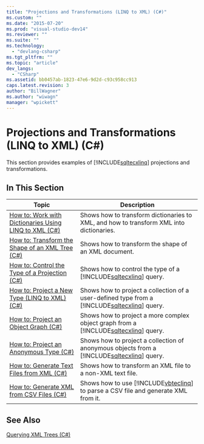 ```yaml
---
title: "Projections and Transformations (LINQ to XML) (C#)"
ms.custom: ""
ms.date: "2015-07-20"
ms.prod: "visual-studio-dev14"
ms.reviewer: ""
ms.suite: ""
ms.technology: 
  - "devlang-csharp"
ms.tgt_pltfrm: ""
ms.topic: "article"
dev_langs: 
  - "CSharp"
ms.assetid: bb0457ab-1823-47e6-9d2d-c93c958cc913
caps.latest.revision: 3
author: "BillWagner"
ms.author: "wiwagn"
manager: "wpickett"
---
```

# Projections and Transformations (LINQ to XML) (C#)
This section provides examples of [!INCLUDE[sqltecxlinq](../../../../csharp\programming-guide\concepts\linq/includes/sqltecxlinq_md.md)] projections and transformations.  
  
## In This Section  
  
|Topic|Description|  
|-----------|-----------------|  
|[How to: Work with Dictionaries Using LINQ to XML (C#)](../../../../csharp\programming-guide\concepts\linq/how-to-work-with-dictionaries-using-linq-to-xml.md)|Shows how to transform dictionaries to XML, and how to transform XML into dictionaries.|  
|[How to: Transform the Shape of an XML Tree (C#)](../../../../csharp\programming-guide\concepts\linq/how-to-transform-the-shape-of-an-xml-tree.md)|Shows how to transform the shape of an XML document.|  
|[How to: Control the Type of a Projection (C#)](../../../../csharp\programming-guide\concepts\linq/how-to-control-the-type-of-a-projection.md)|Shows how to control the type of a [!INCLUDE[sqltecxlinq](../../../../csharp\programming-guide\concepts\linq/includes/sqltecxlinq_md.md)] query.|  
|[How to: Project a New Type (LINQ to XML) (C#)](../../../../csharp\programming-guide\concepts\linq/how-to-project-a-new-type-linq-to-xml.md)|Shows how to project a collection of a user-defined type from a [!INCLUDE[sqltecxlinq](../../../../csharp\programming-guide\concepts\linq/includes/sqltecxlinq_md.md)] query.|  
|[How to: Project an Object Graph (C#)](../../../../csharp\programming-guide\concepts\linq/how-to-project-an-object-graph.md)|Shows how to project a more complex object graph from a [!INCLUDE[sqltecxlinq](../../../../csharp\programming-guide\concepts\linq/includes/sqltecxlinq_md.md)] query.|  
|[How to: Project an Anonymous Type (C#)](../../../../csharp\programming-guide\concepts\linq/how-to-project-an-anonymous-type.md)|Shows how to project a collection of anonymous objects from a [!INCLUDE[sqltecxlinq](../../../../csharp\programming-guide\concepts\linq/includes/sqltecxlinq_md.md)] query.|  
|[How to: Generate Text Files from XML (C#)](../../../../csharp\programming-guide\concepts\linq/how-to-generate-text-files-from-xml.md)|Shows how to transform an XML file to a non-XML text file.|  
|[How to: Generate XML from CSV Files (C#)](../../../../csharp\programming-guide\concepts\linq/how-to-generate-xml-from-csv-files.md)|Shows how to use [!INCLUDE[vbteclinq](../../../../csharp/includes/vbteclinq_md.md)] to parse a CSV file and generate XML from it.|  
  
## See Also  
 [Querying XML Trees (C#)](../../../../csharp\programming-guide\concepts\linq/querying-xml-trees.md)